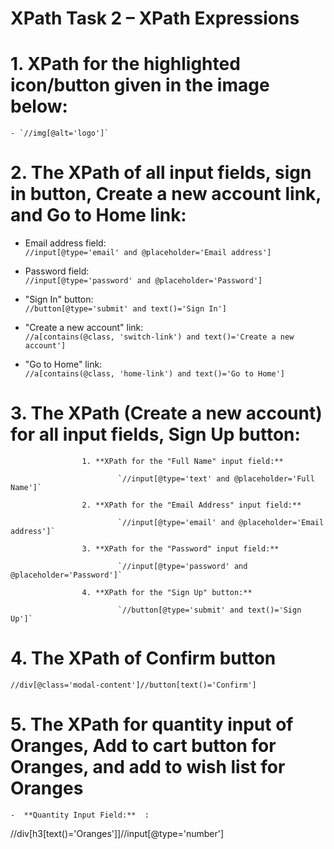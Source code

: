 # XPath Task 2 – XPath Expressions 

# 1. XPath for the highlighted icon/button given in the image below:  
    - `//img[@alt='logo']`

# 2. The XPath of all input fields, sign in button, Create a new account link, and Go to Home link:

   - Email address field:  
     `//input[@type='email' and @placeholder='Email address']`

   - Password field:  
     `//input[@type='password' and @placeholder='Password']`

   - "Sign In" button:  
     `//button[@type='submit' and text()='Sign In']`

   - "Create a new account" link:  
     `//a[contains(@class, 'switch-link') and text()='Create a new account']`

   - "Go to Home" link:  
     `//a[contains(@class, 'home-link') and text()='Go to Home']`

# 3. The XPath (Create a new account) for all input fields, Sign Up button:

    
                    1. **XPath for the "Full Name" input field:**

                            `//input[@type='text' and @placeholder='Full Name']`

                    2. **XPath for the "Email Address" input field:**

                            `//input[@type='email' and @placeholder='Email address']`

                    3. **XPath for the "Password" input field:**

                            `//input[@type='password' and @placeholder='Password']`

                    4. **XPath for the "Sign Up" button:**

                            `//button[@type='submit' and text()='Sign Up']`


# 4. The XPath of Confirm button

   `//div[@class='modal-content']//button[text()='Confirm']`



# 5.  The XPath for quantity input of Oranges, Add to cart button for Oranges, and add to wish list for Oranges

    -  **Quantity Input Field:**  :   
//div[h3[text()='Oranges']]//input[@type='number']


